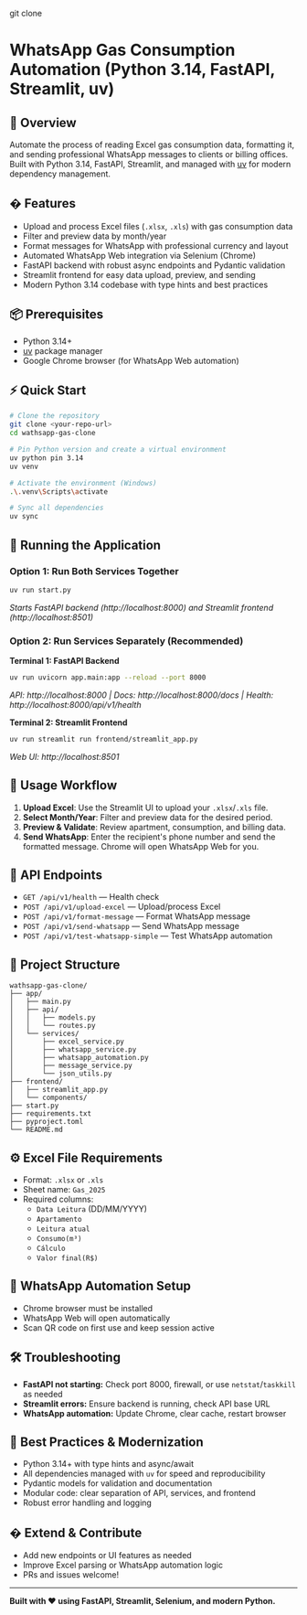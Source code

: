 git clone <your-repo-url>

# WhatsApp Gas Consumption Automation (Python 3.14, FastAPI, Streamlit, uv)

## 🚀 Overview
Automate the process of reading Excel gas consumption data, formatting it, and sending professional WhatsApp messages to clients or billing offices. Built with Python 3.14, FastAPI, Streamlit, and managed with [uv](https://github.com/astral-sh/uv) for modern dependency management.

## �️ Features
- Upload and process Excel files (`.xlsx`, `.xls`) with gas consumption data
- Filter and preview data by month/year
- Format messages for WhatsApp with professional currency and layout
- Automated WhatsApp Web integration via Selenium (Chrome)
- FastAPI backend with robust async endpoints and Pydantic validation
- Streamlit frontend for easy data upload, preview, and sending
- Modern Python 3.14 codebase with type hints and best practices

## 📦 Prerequisites
- Python 3.14+
- [uv](https://github.com/astral-sh/uv) package manager
- Google Chrome browser (for WhatsApp Web automation)

## ⚡ Quick Start
```bash
# Clone the repository
git clone <your-repo-url>
cd wathsapp-gas-clone

# Pin Python version and create a virtual environment
uv python pin 3.14
uv venv

# Activate the environment (Windows)
.\.venv\Scripts\activate

# Sync all dependencies
uv sync
```

## 🔧 Running the Application

### Option 1: Run Both Services Together
```bash
uv run start.py
```
*Starts FastAPI backend (http://localhost:8000) and Streamlit frontend (http://localhost:8501)*

### Option 2: Run Services Separately (Recommended)

**Terminal 1: FastAPI Backend**
```bash
uv run uvicorn app.main:app --reload --port 8000
```
*API: http://localhost:8000 | Docs: http://localhost:8000/docs | Health: http://localhost:8000/api/v1/health*

**Terminal 2: Streamlit Frontend**
```bash
uv run streamlit run frontend/streamlit_app.py
```
*Web UI: http://localhost:8501*

## 📖 Usage Workflow
1. **Upload Excel**: Use the Streamlit UI to upload your `.xlsx`/`.xls` file.
2. **Select Month/Year**: Filter and preview data for the desired period.
3. **Preview & Validate**: Review apartment, consumption, and billing data.
4. **Send WhatsApp**: Enter the recipient's phone number and send the formatted message. Chrome will open WhatsApp Web for you.

## 🧩 API Endpoints
- `GET /api/v1/health` — Health check
- `POST /api/v1/upload-excel` — Upload/process Excel
- `POST /api/v1/format-message` — Format WhatsApp message
- `POST /api/v1/send-whatsapp` — Send WhatsApp message
- `POST /api/v1/test-whatsapp-simple` — Test WhatsApp automation

## 📁 Project Structure
```
wathsapp-gas-clone/
├── app/
│   ├── main.py
│   ├── api/
│   │   ├── models.py
│   │   └── routes.py
│   └── services/
│       ├── excel_service.py
│       ├── whatsapp_service.py
│       ├── whatsapp_automation.py
│       ├── message_service.py
│       └── json_utils.py
├── frontend/
│   ├── streamlit_app.py
│   └── components/
├── start.py
├── requirements.txt
├── pyproject.toml
└── README.md
```

## ⚙️ Excel File Requirements
- Format: `.xlsx` or `.xls`
- Sheet name: `Gas_2025`
- Required columns:
  - `Data Leitura` (DD/MM/YYYY)
  - `Apartamento`
  - `Leitura atual`
  - `Consumo(m³)`
  - `Cálculo`
  - `Valor final(R$)`

## 💬 WhatsApp Automation Setup
- Chrome browser must be installed
- WhatsApp Web will open automatically
- Scan QR code on first use and keep session active

## 🛠️ Troubleshooting
- **FastAPI not starting:** Check port 8000, firewall, or use `netstat`/`taskkill` as needed
- **Streamlit errors:** Ensure backend is running, check API base URL
- **WhatsApp automation:** Update Chrome, clear cache, restart browser

## 🌟 Best Practices & Modernization
- Python 3.14+ with type hints and async/await
- All dependencies managed with `uv` for speed and reproducibility
- Pydantic models for validation and documentation
- Modular code: clear separation of API, services, and frontend
- Robust error handling and logging

## � Extend & Contribute
- Add new endpoints or UI features as needed
- Improve Excel parsing or WhatsApp automation logic
- PRs and issues welcome!

---
**Built with ❤️ using FastAPI, Streamlit, Selenium, and modern Python.**


